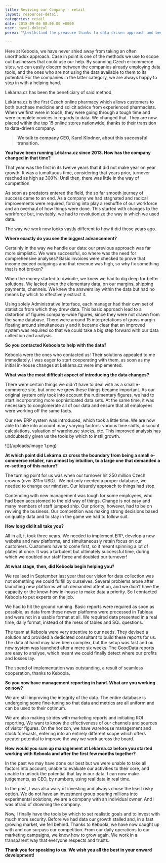 ```yaml
---
title: Reviving our Company - retail
layout: resources-detail
categories: retail
date: 2018-09-06 00:00:00 +0000
user: pavel-dolezal
perex: "\Lwithstand the preasure thanks to data driven approach and becomes #1!"

---
```

Here at Keboola, we have never shied away from taking an often unorthodox approach. Case in point is one of the methods we use to scope out businesses that could use our help. By scanning Czech e-commerce sites, we can easily discern between the companies already employing data tools, and the ones who are not using the data available to them to its potential. For the companies in the latter category, we are always happy to step in with a helping hand.

Lékárna.cz has been the beneficiary of said method.

Lékárna.cz is the first Czech online pharmacy which allows customers to both purchase medicine and solicit advice from experienced pharmacists. When we first were in touch, they were going through a tough time and were complete novices in regards to data. We changed that. They are now placed within the top 15 online stores nationwide, thanks to their transition to data-driven company.

> **We talk to company CEO, Karel Klodner, about this successful transition.**

**You have been running Lékárna.cz since 2013. How has the company changed in that time?**

That year was the first in its twelve years that it did not make year on year growth. It was a tumultuous time, considering that years prior, turnover reached as high as 300%. Until then, there was little in the way of competition.

As soon as predators entered the field, the so far smooth journey of success came to an end. As a company we had stagnated and radical improvements were required, forcing into play a reshuffle of our workforce and an overhaul of how things were done. This started with changes to the workforce but, inevitably, we had to revolutionize the way in which we used data.

The way we work now looks vastly different to how it did those years ago.

**Where exactly do you see the biggest advancement?**

Certainly in the way we handle our data: our previous approach was far more simplistic. We were successful, so where was the need for comprehensive analyses? Basic invoices were checked to prove that income exceed outgoings and that revenue was high, so why fix something that is not broken?

When the money started to dwindle, we knew we had to dig deep for better solutions. We lacked even the elementary data, on our margins, shipping payments, channels. We knew the answers lay within the data but had no means by which to effectively extract it.

Using solely Administrative Interface, each manager had their own set of statistics from which they drew data. This basic approach lead to a distortion of figures company-wide figures, since they were not drawn from the same database. There were around 15 interpretations of gross margin floating around simultaneously and it became clear that an improved system was required so that we could take a big step forward with our data collection and analysis.

**So you contacted Keboola to help with the data?**

Keboola were the ones who contacted us! Their solutions appealed to me immediately. I was eager to start cooperating with them, as soon as my initial in-house changes at Lekárna.cz were implemented.

**What was the most difficult aspect of introducing the data changes?**

There were certain things we didn’t have to deal with as a small e-commerce site, but once we grew these things became important. As our original system only took into account the rudimentary figures, we had to start incorporating more sophisticated data sets. At the same time, it was necessary to conglomerate all of our data and ensure that all employees were working off the same facts.

Our new ERP system was introduced, which took a little time. We are now able to take into account many varying factors: various time shifts, discount calculations, valuation of warehouse stocks, etc. This improved analysis has undoubtedly given us the tools by which to instil growth.

![](/uploads/image 1.png)

**At which point did Lekárna.cz cross the boundary from being a small e-commerce retailer, run almost by intuition, to a large one that demanded a re-setting of this nature?**

The turning point for us was when our turnover hit 250 million Czech crowns (over $11m USD).  We not only needed a proper database, we needed to change our mindset. Our  leisurely approach to things had stop.

Contending with new management was tough for some employees, who had been accustomed to the old way of things. Change is not easy and many members of staff jumped ship. Our priority, however, had to be on reviving the business. Our competition was making strong decisions based on quality data and to stay in the game we had to follow suit.

**How long did it all take you?**

All in all, it took three years. We needed to implement ERP, develop a new website and new platforms, and simultaneously retain focus on our customers. Customers have to come first, so it meant spinning a lot of plates at once. It was a turbulent but ultimately successful time, during which we doubled our staff force and doubled our turnover!

**At what stage, then, did Keboola begin helping you?**

We realised in September last year that our vision for data collection was not something we could fulfill by ourselves. Several problems arose after launching new platforms which demanded attention, and we didn’t have the capacity or the know-how in-house to make data a priority. So I contacted Keboola to put experts on the job.

We had to hit the ground running. Basic reports were required as soon as possible, as data from these newer platforms were processed in Tableau and were not in a usable format at all. We required data presented in a real time, daily format, instead of the mess of tables and SQL questions.

The team at Keboola were very attentive to our needs. They devised a solution and provided a dedicated consultant to build these reports for us. The data at hand may have been complex, but the setup was fast and ou new system was launched after a mere six weeks. The GoodData reports are easy to analyse, which meant we could finally detect where our profits and losses lay.

The speed of implementation was outstanding, a result of seamless cooperation, thanks to Keboola.

**So you now have management reporting in hand. What are you working on now?**

We are still improving the integrity of the data. The entire database is undergoing some fine-tuning so that data and metrics are all uniform and can be used to their optimum.

We are also making strides with marketing reports and initiating ROI reporting. We want to know the effectiveness of our channels and sources of visitor figures. On the horizon, we have warehouse management and stock forecasts, entering into an entirely different scope which offers greater potential to improve the way we work across the board.

**How would you sum up management at Lékárna.cz before you started working with Keboola and after the first few months together?**

In the past we may have done our best but we were unable to take all factors into account, unable to evaluate our activities to their core, and unable to unlock the potential that lay in our data. I can now make judgements, as CEO, by numbers, using real data in real time.

In the past, I was also wary of investing and always chose the least risky option. We do not have an investment group pouring millions into experimental solutions, we are a company with an individual owner. And I was afraid of drowning the company.

Now, I finally have the tools by which to set realistic goals and to invest with much more security. Before we had data our growth stalled and, in a fast growing market, we fell behind. Thanks to Keboola, we have now caught up with and can surpass our competition. From our daily operations to our marketing campaigns, we know how to grow again. We work in a transparent way that everyone respects and trusts.

**Thank you for speaking to us. We wish you all the best in your onward development!**